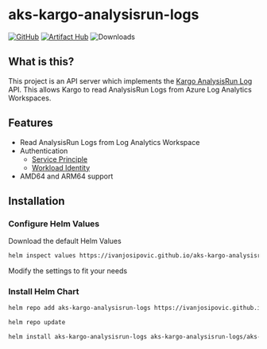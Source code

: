 # aks-kargo-analysisrun-logs

[![GitHub](https://img.shields.io/github/stars/ivanjosipovic/aks-kargo-analysisrun-logs?style=social)](https://github.com/IvanJosipovic/aks-kargo-analysisrun-logs)
[![Artifact Hub](https://img.shields.io/endpoint?url=https://artifacthub.io/badge/repository/aks-kargo-analysisrun-logs)](https://artifacthub.io/packages/helm/aks-kargo-analysisrun-logs/aks-kargo-analysisrun-logs)
![Downloads](https://img.shields.io/badge/dynamic/json?url=https%3A%2F%2Fraw.githubusercontent.com%2Fipitio%2Fbackage%2Frefs%2Fheads%2Findex%2FIvanJosipovic%2Faks-kargo-analysisrun-logs%2Faks-kargo-analysisrun-logs%25252Faks-kargo-analysisrun-logs.json&query=%24.downloads&label=downloads)

## What is this?

This project is an API server which implements the [Kargo AnalysisRun Log](https://docs.kargo.io/operator-guide/advanced-installation/common-configurations/#logs-from-job-metrics) API. This allows Kargo to read AnalysisRun Logs from Azure Log Analytics Workspaces.

## Features
- Read AnalysisRun Logs from Log Analytics Workspace
- Authentication
  - [Service Principle](https://learn.microsoft.com/en-us/azure/devops/integrate/get-started/authentication/service-principal-managed-identity)
  - [Workload Identity](https://learn.microsoft.com/en-us/azure/devops/integrate/get-started/authentication/service-principal-managed-identity)
- AMD64 and ARM64 support

## Installation
### Configure Helm Values

Download the default Helm Values

```bash
helm inspect values https://ivanjosipovic.github.io/aks-kargo-analysisrun-logs/aks-kargo-analysisrun-logs > values.yaml
```

Modify the settings to fit your needs

### Install Helm Chart

```bash
helm repo add aks-kargo-analysisrun-logs https://ivanjosipovic.github.io/aks-kargo-analysisrun-logs

helm repo update

helm install aks-kargo-analysisrun-logs aks-kargo-analysisrun-logs/aks-kargo-analysisrun-logs --create-namespace --namespace aks-kargo-analysisrun-logs -f values.yaml
```
